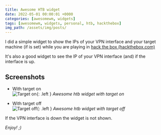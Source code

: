 ```yaml
---
title: Awesome HTB widget
date: 2022-05-01 00:00:01 +0000
categories: [awesomewm, widgets]
tags: [awesomewm, widgets, personal, htb, hackthebox]
img_path: /assets/img/posts/
---
```


I did a simple widget to show the IPs of your VPN interface and your target machine (if is set) while you are playing in  [hack the box (hackthebox.com)](https://app.hackthebox.com/)  

It's also a good widget to see the IP of your VPN interface (and) if the interface is up.

## Screenshots
- With target on  
![Target on](awesome-htb-widget-target_on_screenshot.jpg){: .left }
_Awesome htb widget with target on_

- With target off  
![Target off](awesome-htb-widget-target_off_screenshot.jpg){: .left }
_Awesome htb widget with target off_

If the VPN interface is down the widget is not shown.

_Enjoy! ;)_
